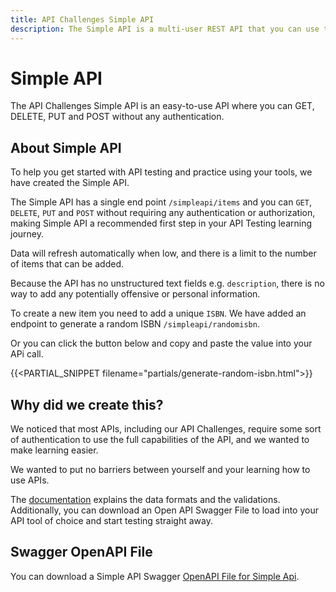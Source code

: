 ```yaml
---
title: API Challenges Simple API
description: The Simple API is a multi-user REST API that you can use to practice testing without any authentication.
---
```




# Simple API

The API Challenges Simple API is an easy-to-use API where you can GET, DELETE, PUT and POST without any authentication.

## About Simple API

To help you get started with API testing and practice using your tools, we have created the Simple API.

The Simple API has a single end point `/simpleapi/items` and you can `GET`, `DELETE`, `PUT` and `POST` without
requiring any authentication or authorization, making Simple API a recommended first step in your API Testing learning journey.

Data will refresh automatically when low, and there is a limit to the number of items that can be added.

Because the API has no unstructured text fields e.g. `description`, there is no way to add any potentially offensive
or personal information.

To create a new item you need to add a unique `ISBN`. We have added an endpoint to generate a random ISBN `/simpleapi/randomisbn`.

Or you can click the button below and copy and paste the value into your APi call.

{{<PARTIAL_SNIPPET filename="partials/generate-random-isbn.html">}}

## Why did we create this?

We noticed that most APIs, including our API Challenges, require some sort of authentication to use the full capabilities
of the API, and we wanted to make learning easier.

We wanted to put no barriers between yourself and your learning how to use APIs.

The [documentation](/simpleapi/docs) explains the data formats and the validations. Additionally, you can download an
Open API Swagger File to load into your API tool of choice and start testing straight away.

## Swagger OpenAPI File

You can download a Simple API Swagger [OpenAPI File for Simple Api](/practice-modes/simpleapi-openapi).